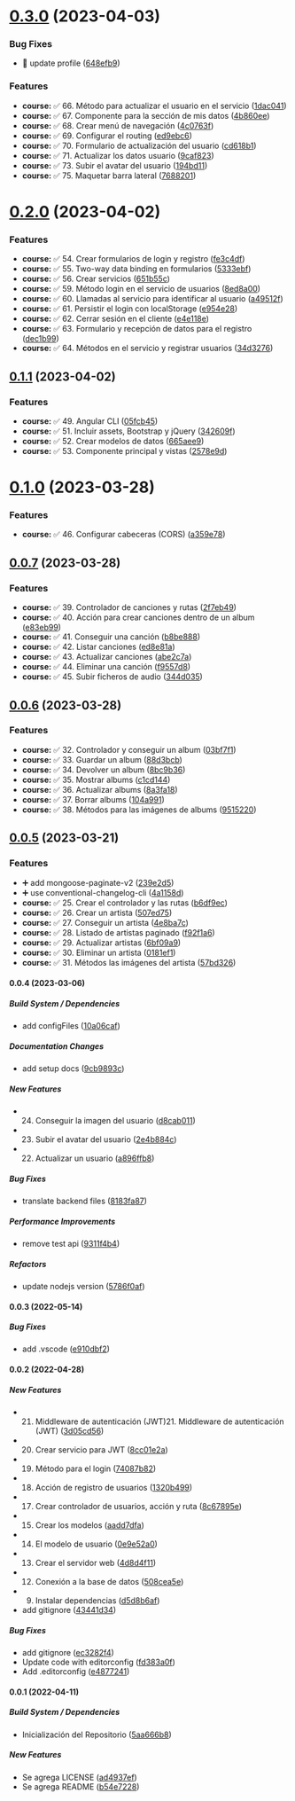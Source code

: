 # [0.3.0](https://github.com/maurodviveros/course_MEAN-Musify/compare/v0.2.0...v0.3.0) (2023-04-03)


### Bug Fixes

* :lipstick: update profile ([648efb9](https://github.com/maurodviveros/course_MEAN-Musify/commit/648efb955218776955bfbef36ed0f9133ee3fd3b))


### Features

* **course:** :white_check_mark: 66. Método para actualizar el usuario en el servicio ([1dac041](https://github.com/maurodviveros/course_MEAN-Musify/commit/1dac0410cbddfb18b1f519316b040d81451260f9))
* **course:** :white_check_mark: 67. Componente para la sección de mis datos ([4b860ee](https://github.com/maurodviveros/course_MEAN-Musify/commit/4b860ee7e09f1d3d3f4eeddfef23d873fef6d79a))
* **course:** :white_check_mark: 68. Crear menú de navegación ([4c0763f](https://github.com/maurodviveros/course_MEAN-Musify/commit/4c0763f0c2ba91fe20dd19ec8102e7fd2f227099))
* **course:** :white_check_mark: 69. Configurar el routing ([ed9ebc6](https://github.com/maurodviveros/course_MEAN-Musify/commit/ed9ebc64c9b2853d99085adcff4340babf978254))
* **course:** :white_check_mark: 70. Formulario de actualización del usuario ([cd618b1](https://github.com/maurodviveros/course_MEAN-Musify/commit/cd618b1ae31c12cdd9e330608e16d6fe96d2cfff))
* **course:** :white_check_mark: 71. Actualizar los datos usuario ([9caf823](https://github.com/maurodviveros/course_MEAN-Musify/commit/9caf823ab6174c58ec7a3a3710701c553dc97097))
* **course:** :white_check_mark: 73. Subir el avatar del usuario ([194bd11](https://github.com/maurodviveros/course_MEAN-Musify/commit/194bd1170a73d3180e055f230cd2f600a9eb8803))
* **course:** :white_check_mark: 75. Maquetar barra lateral ([7688201](https://github.com/maurodviveros/course_MEAN-Musify/commit/76882015190ecb8f55a72f28a846bcea44c60481))



# [0.2.0](https://github.com/maurodviveros/course_MEAN-Musify/compare/v0.1.1...v0.2.0) (2023-04-02)


### Features

* **course:** :white_check_mark: 54. Crear formularios de login y registro ([fe3c4df](https://github.com/maurodviveros/course_MEAN-Musify/commit/fe3c4df9378151dd41341ce723d3b1d736de786c))
* **course:** :white_check_mark: 55. Two-way data binding en formularios ([5333ebf](https://github.com/maurodviveros/course_MEAN-Musify/commit/5333ebfac285f4bfa15b48240ee9b711f6a01678))
* **course:** :white_check_mark: 56. Crear servicios ([651b55c](https://github.com/maurodviveros/course_MEAN-Musify/commit/651b55caaa2d462300750cd556c5b569bae97c99))
* **course:** :white_check_mark: 59. Método login en el servicio de usuarios ([8ed8a00](https://github.com/maurodviveros/course_MEAN-Musify/commit/8ed8a00f58aec98d5c6726606b0bc5742ae13d20))
* **course:** :white_check_mark: 60. Llamadas al servicio para identificar al usuario ([a49512f](https://github.com/maurodviveros/course_MEAN-Musify/commit/a49512f2aaebf86530bf5a906e55f074db790b18))
* **course:** :white_check_mark: 61. Persistir el login con localStorage ([e954e28](https://github.com/maurodviveros/course_MEAN-Musify/commit/e954e28498bf9a22c34483de395fb7795feb0624))
* **course:** :white_check_mark: 62. Cerrar sesión en el cliente ([e4e118e](https://github.com/maurodviveros/course_MEAN-Musify/commit/e4e118e59e6ca1d5245535de6536a863fc816d44))
* **course:** :white_check_mark: 63. Formulario y recepción de datos para el registro ([dec1b99](https://github.com/maurodviveros/course_MEAN-Musify/commit/dec1b999b03ed532f6b4975072831ca09c581685))
* **course:** :white_check_mark: 64. Métodos en el servicio y registrar usuarios ([34d3276](https://github.com/maurodviveros/course_MEAN-Musify/commit/34d327677c774c6686a578f3197d568cb0daecb3))



## [0.1.1](https://github.com/maurodviveros/course_MEAN-Musify/compare/v0.1.0...v0.1.1) (2023-04-02)


### Features

* **course:** :white_check_mark: 49. Angular CLI ([05fcb45](https://github.com/maurodviveros/course_MEAN-Musify/commit/05fcb4518070501af858152397c3c29865cb0989))
* **course:** :white_check_mark: 51. Incluir assets, Bootstrap y jQuery ([342609f](https://github.com/maurodviveros/course_MEAN-Musify/commit/342609f168fbcb57ce831920a04a049db8dbe500))
* **course:** :white_check_mark: 52. Crear modelos de datos ([665aee9](https://github.com/maurodviveros/course_MEAN-Musify/commit/665aee9af6e6b03a5fe68171705d55bb27390b33))
* **course:** :white_check_mark: 53. Componente principal y vistas ([2578e9d](https://github.com/maurodviveros/course_MEAN-Musify/commit/2578e9d1fb357deedaf493cc4308b7a5edb7fbcb))



# [0.1.0](https://github.com/maurodviveros/course_MEAN-Musify/compare/v0.0.7...v0.1.0) (2023-03-28)


### Features

* **course:** :white_check_mark: 46. Configurar cabeceras (CORS) ([a359e78](https://github.com/maurodviveros/course_MEAN-Musify/commit/a359e781740f26a6687cfef3c1e878f3d403ca30))



## [0.0.7](https://github.com/maurodviveros/course_MEAN-Musify/compare/v0.0.6...v0.0.7) (2023-03-28)


### Features

* **course:** :white_check_mark: 39. Controlador de canciones y rutas ([2f7eb49](https://github.com/maurodviveros/course_MEAN-Musify/commit/2f7eb497306d6679e17a81e74c0782fb2c9ec12d))
* **course:** :white_check_mark: 40. Acción para crear canciones dentro de un album ([e83eb99](https://github.com/maurodviveros/course_MEAN-Musify/commit/e83eb995e2a6a0d3155fa8045d9c55f4850edcca))
* **course:** :white_check_mark: 41. Conseguir una canción ([b8be888](https://github.com/maurodviveros/course_MEAN-Musify/commit/b8be888ecc20d3fa6b0854f4c914642bbbb9a91b))
* **course:** :white_check_mark: 42. Listar canciones ([ed8e81a](https://github.com/maurodviveros/course_MEAN-Musify/commit/ed8e81aadfef43182f9e39793c53b9c4b4b38d8e))
* **course:** :white_check_mark: 43. Actualizar canciones ([abe2c7a](https://github.com/maurodviveros/course_MEAN-Musify/commit/abe2c7a0919b5d8457513a2aaf07afb53658a78c))
* **course:** :white_check_mark: 44. Eliminar una canción ([f9557d8](https://github.com/maurodviveros/course_MEAN-Musify/commit/f9557d87b8dbccc02750790e1f76815e0ed01db6))
* **course:** :white_check_mark: 45. Subir ficheros de audio ([344d035](https://github.com/maurodviveros/course_MEAN-Musify/commit/344d0356aaecab9cace18b5923943f0c7e753a30))



## [0.0.6](https://github.com/maurodviveros/course_MEAN-Musify/compare/v0.0.5...v0.0.6) (2023-03-28)


### Features

* **course:** :white_check_mark: 32. Controlador y conseguir un album ([03bf7f1](https://github.com/maurodviveros/course_MEAN-Musify/commit/03bf7f1c3b11b0943e22d9d5dd50adb010186148))
* **course:** :white_check_mark: 33. Guardar un album ([88d3bcb](https://github.com/maurodviveros/course_MEAN-Musify/commit/88d3bcb3af1728ed8c2b45fbfcab34934262203d))
* **course:** :white_check_mark: 34. Devolver un album ([8bc9b36](https://github.com/maurodviveros/course_MEAN-Musify/commit/8bc9b36863b4029503574a38a16efe8cc2303657))
* **course:** :white_check_mark: 35. Mostrar albums ([c1cd144](https://github.com/maurodviveros/course_MEAN-Musify/commit/c1cd14493f3adff79c2cdd3641be69da7def13c5))
* **course:** :white_check_mark: 36. Actualizar albums ([8a3fa18](https://github.com/maurodviveros/course_MEAN-Musify/commit/8a3fa18f236da0275596464713941ed036b6471e))
* **course:** :white_check_mark: 37. Borrar albums ([104a991](https://github.com/maurodviveros/course_MEAN-Musify/commit/104a991473150653fab2b67714a63c2e4841ef03))
* **course:** :white_check_mark: 38. Métodos para las imágenes de albums ([9515220](https://github.com/maurodviveros/course_MEAN-Musify/commit/95152209fa82e41db71caef015278a73795c3f17))



## [0.0.5](https://github.com/maurodviveros/course_MEAN-Musify/compare/v0.0.4...v0.0.5) (2023-03-21)


### Features

* :heavy_plus_sign: add mongoose-paginate-v2 ([239e2d5](https://github.com/maurodviveros/course_MEAN-Musify/commit/239e2d501842fc2ecaa022cd4feaf74e842a8763))
* :heavy_plus_sign: use conventional-changelog-cli ([4a1158d](https://github.com/maurodviveros/course_MEAN-Musify/commit/4a1158d56146f95d7cc2c377355981af7173b0ac))
* **course:** :white_check_mark: 25. Crear el controlador y las rutas ([b6df9ec](https://github.com/maurodviveros/course_MEAN-Musify/commit/b6df9ecdeef0c963ad306bc1b4323ac3b53da479))
* **course:** :white_check_mark: 26. Crear un artista ([507ed75](https://github.com/maurodviveros/course_MEAN-Musify/commit/507ed7509535b5f16d30ab40c368b6dadb0f3bff))
* **course:** :white_check_mark: 27. Conseguir un artista ([4e8ba7c](https://github.com/maurodviveros/course_MEAN-Musify/commit/4e8ba7c977232fba7307a35bf048a4bf21882020))
* **course:** :white_check_mark: 28. Listado de artistas paginado ([f92f1a6](https://github.com/maurodviveros/course_MEAN-Musify/commit/f92f1a6e592fa1add42af20eff6b177bed38c7e8))
* **course:** :white_check_mark: 29. Actualizar artistas ([6bf09a9](https://github.com/maurodviveros/course_MEAN-Musify/commit/6bf09a91ec4f733afe6d96515a0c996c3cde50fa))
* **course:** :white_check_mark: 30. Eliminar un artista ([0181ef1](https://github.com/maurodviveros/course_MEAN-Musify/commit/0181ef10dc4fbd36f1284ad62ebbb9d075822638))
* **course:** :white_check_mark: 31. Métodos las imágenes del artista ([57bd326](https://github.com/maurodviveros/course_MEAN-Musify/commit/57bd326598116345d7029891d48b7352e1119da7))



#### 0.0.4 (2023-03-06)

##### Build System / Dependencies

*  add configFiles ([10a06caf](https://github.com/maurodviveros/course_MEAN-Musify/commit/10a06cafbca68f170a4b73cd287cc20d77ab8da8))

##### Documentation Changes

*  add setup docs ([9cb9893c](https://github.com/maurodviveros/course_MEAN-Musify/commit/9cb9893c8f3348c8bb00e2f6a1fe7d91cb67986f))

##### New Features

*  24. Conseguir la imagen del usuario ([d8cab011](https://github.com/maurodviveros/course_MEAN-Musify/commit/d8cab011a68301e9336361bcab017196b83e98cd))
*  23. Subir el avatar del usuario ([2e4b884c](https://github.com/maurodviveros/course_MEAN-Musify/commit/2e4b884c573331e434b8bd705b79ac6b6df58164))
*  22. Actualizar un usuario ([a896ffb8](https://github.com/maurodviveros/course_MEAN-Musify/commit/a896ffb837c0fe0992a8e6d2f4800538dc867a0f))

##### Bug Fixes

*  translate backend files ([8183fa87](https://github.com/maurodviveros/course_MEAN-Musify/commit/8183fa875acca4e17cb581856ae724e3602dd6d5))

##### Performance Improvements

*  remove test api ([9311f4b4](https://github.com/maurodviveros/course_MEAN-Musify/commit/9311f4b4aefdf131beb2313610eb7f96146d8ee0))

##### Refactors

*  update nodejs version ([5786f0af](https://github.com/maurodviveros/course_MEAN-Musify/commit/5786f0af43105d47e1d17b11da9da4d52a81b98f))

#### 0.0.3 (2022-05-14)

##### Bug Fixes

* add .vscode ([e910dbf2](https://github.com/maurodviveros/course_MEAN-Musify/commit/e910dbf2f79178915a46159b22e194a3b9d4acc2))

#### 0.0.2 (2022-04-28)

##### New Features

* 21. Middleware de autenticación (JWT)21. Middleware de autenticación (JWT) ([3d05cd56](https://github.com/maurodviveros/course_MEAN-Musify/commit/3d05cd56082783030950a4ea2e6239fd2b6842a6))
* 20. Crear servicio para JWT ([8cc01e2a](https://github.com/maurodviveros/course_MEAN-Musify/commit/8cc01e2a5291e25a0ef9fd2eb491391d9f93d14e))
* 19. Método para el login ([74087b82](https://github.com/maurodviveros/course_MEAN-Musify/commit/74087b82dec6347c244831c7de8b734be9d658d4))
* 18. Acción de registro de usuarios ([1320b499](https://github.com/maurodviveros/course_MEAN-Musify/commit/1320b499381aba31b124e44c0ef3cf13f8c8e234))
* 17. Crear controlador de usuarios, acción y ruta ([8c67895e](https://github.com/maurodviveros/course_MEAN-Musify/commit/8c67895efd42de3c94459723e203556c50c65309))
* 15. Crear los modelos ([aadd7dfa](https://github.com/maurodviveros/course_MEAN-Musify/commit/aadd7dfa8da3a049716c3c4cd6116e0d64cd500b))
* 14. El modelo de usuario ([0e9e52a0](https://github.com/maurodviveros/course_MEAN-Musify/commit/0e9e52a06f4a5939777c50270fae0ce50f9297be))
* 13. Crear el servidor web ([4d8d4f11](https://github.com/maurodviveros/course_MEAN-Musify/commit/4d8d4f11873969449146c7718a235a2f135f6d30))
* 12. Conexión a la base de datos ([508cea5e](https://github.com/maurodviveros/course_MEAN-Musify/commit/508cea5e37465f6d0ddf84cc86abb8b6998f6ee4))
* 9. Instalar dependencias ([d5d8b6af](https://github.com/maurodviveros/course_MEAN-Musify/commit/d5d8b6af16a05312ff6e50bd9285954c8973f350))
* add gitignore ([43441d34](https://github.com/maurodviveros/course_MEAN-Musify/commit/43441d34fcd47384b4bd283ec00b4bc8d72256e8))

##### Bug Fixes

* add gitignore ([ec3282f4](https://github.com/maurodviveros/course_MEAN-Musify/commit/ec3282f4f32954cd94770c3f662996aca38ec357))
* Update code with editorconfig ([fd383a0f](https://github.com/maurodviveros/course_MEAN-Musify/commit/fd383a0f487af633319b3d8a9d3fc942e5905102))
* Add .editorconfig ([e4877241](https://github.com/maurodviveros/course_MEAN-Musify/commit/e487724164a6c10d0e5739ecefbf7a65e16928cd))

#### 0.0.1 (2022-04-11)

##### Build System / Dependencies

* Inicialización del Repositorio ([5aa666b8](https://github.com/maurodviveros/course_MEAN-Musify/commit/5aa666b811797baec6ef6446591aef0846701701))

##### New Features

* Se agrega LICENSE ([ad4937ef](https://github.com/maurodviveros/course_MEAN-Musify/commit/ad4937ef4fb7fd5a5db94d808e00e23fc97b663a))
* Se agrega README ([b54e7228](https://github.com/maurodviveros/course_MEAN-Musify/commit/b54e72281ad625bec6a5ece2e4b427a2b420e962))

